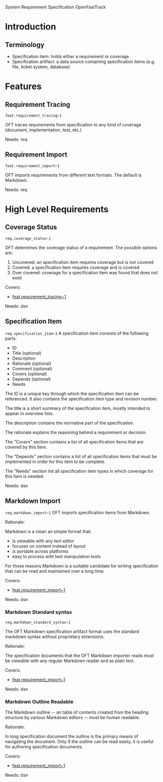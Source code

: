 System Requirement Specification OpenFastTrack

# Introduction

## Terminology

  * Specification item: holds either a requirement or coverage
  * Specification artifact: a data source containing specification items (e.g. file, ticket system,
    database)

# Features
## Requirement Tracing
`feat.requirement_tracing~1` <a id="feat.requirement_tracing~1"/>

OFT traces requirements from specification to any kind of coverage (document, implementation, test, etc.)

Needs: req

## Requirement Import
`feat.requirement_import~1` <a id="feat.requirement_import~1"/>

OFT imports requirements from different text formats. The default is Markdown.

Needs: req

# High Level Requirements

## Coverage Status
`req.coverage_status~1` <a id="req.coverage_status~1"/>

OFT determines the coverage status of a requirement. The possible options are:

  1. Uncovered: an specification item requires coverage but is not covered
  2. Covered: a specification item requires coverage and is covered 
  3. Over covered: coverage for a specification item was found that does not exist

Covers:

  * [feat.requirement_tracing~1](#feat.requirement_tracing~1)

Needs: dsn

## Specification Item
`req.specification_item~1` <a id="req.specification_item~1"/>
A specification item consists of the following parts:

  * ID
  * Title (optional)
  * Description
  * Rationale (optional)
  * Comment (optional)
  * Covers (optional)
  * Depends (optional)
  * Needs

The ID is a unique key through which the specification item can be referenced. It also contains the specification item type and revision number.

The title is a short summary of the specification item, mostly intended to appear in overview lists.

The description contains the normative part of the specification.

The rationale explains the reasoning behind a requirement or decision.

The "Covers" section contains a list of all specification items that are covered by this item.

The "Depends" section contains a list of all specification items that must be implemented in order
for this item to be complete.

The "Needs" section list all specification item types in which coverage for this item is needed.

Needs: dsn

## Markdown Import
`req.markdown_import~1` <a id="req.markdown_import~1"/>
OFT imports specification items from Markdown.

Rationale:

Markdown is a clean an simple format that:

  * is viewable with any text editor
  * focuses on content instead of layout
  * is portable across platforms
  * easy to process with text manipulation tools
  
For those reasons Markdown is a suitable candidate for writing specification that can be read and
maintained over a long time.

Covers:

  * [feat.requirement_import~1](#feat.requirement_import~1)

Needs: dsn

### Markdown Standard syntax
`req.markdown_standard_syntax~1` <a id="req.markdown_standard_syntax~1"/>

The OFT Markdown specification artifact format uses the standard markdown syntax without proprietary extensions.

Rationale:

The specification documents that the OFT Markdown importer reads must be viewable with any regular Markdown reader and as plain text.

Covers:

  * [feat.requirement_import~1](#feat.requirement_import~1)

Needs: dsn

### Markdown Outline Readable
The Markdown outline -- an table of contents created from the heading structure by various Markdown editors -- must be human readable.

Rationale:

In long specification document the outline is the primary means of navigating the document. Only if the outline can be read easily, it is useful for authoring specification documents.

Covers:

  * [feat.requirement_import~1](#feat.requirement_import~1)

Needs: dsn 